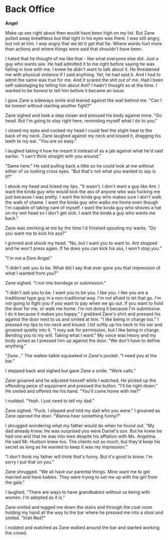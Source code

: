 # Back Office

**Angel**

Make up sex right about then would have been high on my list.  But Zane pulled away breathless but that light in his eyes was there.  I was still angry, but not at him.  I was angry that we let it get that far.  Where words hurt more than actions and where things were said that shouldn't have been.

I hated that he thought of me like that - like what everyone else did.  Just a guy who wants sex.  He had admitted it to me right before saying he was falling in love with me.  I knew he didn't want to talk about it.  He threatened me with physical violence if I said anything.  Yet, he had said it.  And I had to admit the same was true for me.  And it scared the shit out of me.  Had I been self-sabotaging by telling him about Ant?  I hadn't thought so at the time.  I wanted to be honest to tell him before it became an issue.

I gave Zane a sideways smile and leaned against the wall behind me.  "Can I be honest without starting another fight?"

Zane sighed and took a step closer and pressed his body against mine.  "Go head.  But I'm going to stay right here, reminding myself what I do to you."

I closed my eyes and cucked my head I could feel the slight heat to the back of my neck.  Zane laughed against my neck and kissed it, dragging his teeth to my ear.  "You are so easy."

I laughed taking it how he meant it instead of as a jab against what he'd said earlier.  "I can't think straight with you around."

"Same here."  He said pulling back a little so he could look at me without either of us looking cross eyes.  "But that's not what you wanted to say is it?"

I shook my head and licked my lips.  "It wasn't.  I don't want a guy like Ant. I want the kinda guy who would kick the ass of anyone who was fucking me just because I was pretty.  I want the kinda guy who makes sure I don't walk the walk of shame.  I want the kinda guy who walks me home even though I'm capable of taking care of myself.  I want the kinda guy who shoves a hat on my wet head so I don't get sick. I want the kinda a guy who wants me back."

Zane was smirking at me by the time I'd finished spouting my wants.  "Do you want me to kick his ass?"

I grinned and shook my head.  "No, but I want you to want to.  Ant stopped and he won't press again.  If he does you can kick his ass, I won't stop you."

"I'm not a Dom Angel."

"I didn't ask you to be.  What did I say that ever gave you that impression of what I wanted from you?"

Zane sighed.  "I not into bondage or submission."

"I didn't ask you to be.  I want you to be you.  I like you.  I like you are a traditional type guy in a non-traditional way.  I'm not afraid to let that go.  I'm not going to fight you if you want to pay when we go out.  If you want to hold the door for me, or walk me home.  I'm not doing it because I'm submissive.  I do it because it makes you happy."  I grabbed Zane's shirt and pressed his against the door next to us and smiled at him.  "I like being in charge too."  I pressed my lips to his neck and kissed.  I bit softly up his neck to his ear and groaned quietly into it.  "I may ask for permission, but I like being in charge.  Bending you to my will. Taking what I want."  My voice was heavy and my body ached as I pressed him up against the door.  "We don't have to define anything."

"Zane..."  The walkie-talkie squawked in Zane's pocket.  "I need you at the bar."

I stepped back and sighed but gave Zane a smile.  "Work calls."

Zane groaned and he adjusted himself while I watched.  He picked up the offending peice of equipment and pressed the button.  "I'll be right down."  He smiled and offered me his hand.  "You'll come home with me?"

I nodded.  "Yeah.  I just need to tell my dad."

Zane sighed.  "Fuck.  I slipped and told my dad who you were."  I groaned as Zane opened the door.  "Wanna hear something funny?"

I shrugged wondering what my father would do when he found out.  "My dad already knew.  He was surprised you were Daniel's son.  But he knew he had one and that he was into men despite his affiation with Ms. Angelina.  He said Mr. Hudson knew too.  The clients not so much, but they'd keep his secret as long as he wanted to keep it was my impression."

"I don't think my father will think that's funny.  But it's good to know. I'm sorry I put that on you."

Zane shrugged.  "We all have our parental things.  Mine want me to get married and have babies.  They were trying to set me up with the girl from the gala."

I laughed.  "There are ways to have grandbabies without us being with women.  I'm adopted as it is."

Zane smiled and tugged me down the stairs and through the coat room holding my hand all the way to the bar where he pressed me into a stool and smiled.  "Irish Red?"

I nodded and watched as Zane walked around the bar and started working the crowd.

